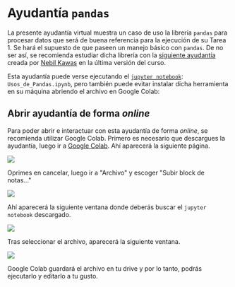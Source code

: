 # Ayudantía `pandas`

La presente ayudantía virtual muestra un caso de uso la librería `pandas` para procesar datos que será de buena referencia para la ejecución de su Tarea 1. Se hará el supuesto de que paseen un manejo básico con `pandas`. De no ser así, se recomienda estudiar dicha librería con la [siguiente ayudantía](https://github.com/nebil/data-wrangling) creada por [Nebil Kawas](https://github.com/nebil) en la última versión del curso.

Esta ayudantía puede verse ejecutando el [`jupyter notebook`](http://jupyter.org/): `Usos_de_Pandas.ipynb`, pero también puede evitar instalar dicha herramienta en su máquina abriendo el archivo en Google Colab:

## Abrir ayudantía de forma _online_
Para poder abrir e interactuar con esta ayudantía de forma _online_, se recomienda utilizar Google Colab. Primero es necesario que descargues la ayudantía, luego ir a [Google Colab](https://colab.research.google.com/). Ahí aparecerá la siguiente página.


![](https://i.imgur.com/eTphEJy.png)


Oprimes en cancelar, luego ir a "Archivo" y escoger "Subir block de notas..."

![](https://i.imgur.com/BGozP8j.png)


Ahí aparecerá la siguiente ventana donde deberás buscar el `jupyter notebook` descargado.

![](https://i.imgur.com/u8ex1HJ.png)


Tras seleccionar el archivo, aparecerá la siguiente ventana.

![](https://i.imgur.com/8kHXtRg.png)

Google Colab guardará el archivo en tu drive y por lo tanto, podrás ejecutarlo y editarlo a tu gusto.